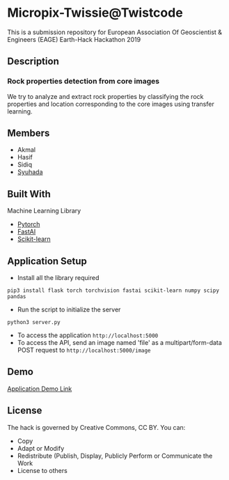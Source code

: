 # Micropix-Twissie@Twistcode
This is a submission repository for European Association Of Geoscientist & Engineers (EAGE) Earth-Hack Hackathon 2019

## Description
### Rock properties detection from core images
We try to analyze and extract rock properties by classifying the rock properties and location corresponding to the core images using transfer learning.  

## Members
- Akmal
- Hasif
- Sidiq
- [Syuhada](https://github.com/kotakSempit) 

## Built With
Machine Learning Library
- [Pytorch](https://pytorch.org/) 
- [FastAI](https://www.fast.ai/)
- [Scikit-learn](https://scikit-learn.org/stable/)

## Application Setup
- Install all the library required
```
pip3 install flask torch torchvision fastai scikit-learn numpy scipy pandas
```
- Run the script to initialize the server
```
python3 server.py
```
- To access the application `http://localhost:5000`
- To access the API, send an image named 'file' as a multipart/form-data POST request to `http://localhost:5000/image`

## Demo
[Application Demo Link](http://13.67.66.80:5000/)

## License
The hack is governed by Creative Commons, CC BY. You can:
- Copy
- Adapt or Modify
- Redistribute (Publish, Display, Publicly Perform or Communicate the Work 
- License to others
